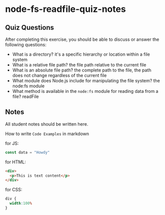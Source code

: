 # node-fs-readfile-quiz-notes

## Quiz Questions

After completing this exercise, you should be able to discuss or answer the following questions:

- What is a directory?
it's a specific hierarchy or location within a file system
- What is a relative file path?
the file path relative to the current file
- What is an absolute file path?
the complete path to the file, the path does not change regardless of the current file
- What module does Node.js include for manipulating the file system?
the node:fs module
- What method is available in the `node:fs` module for reading data from a file?
readFile

## Notes

All student notes should be written here.


How to write `Code Examples` in markdown

for JS:
```javascript
const data = "Howdy"
```

for HTML:
```html
<div>
  <p>This is text content</p>
</div>
```

for CSS:
```css
div {
  width:100%
}
```
